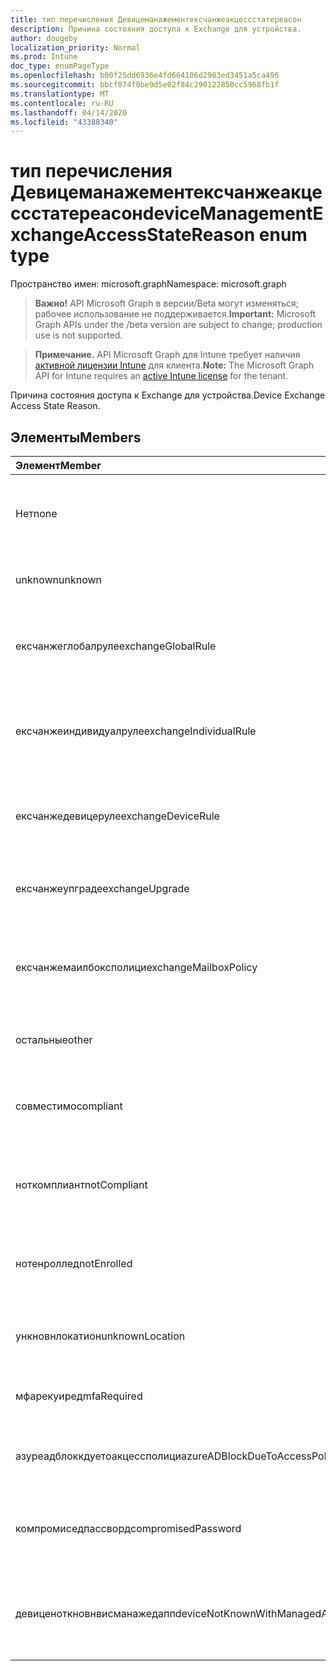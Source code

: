 ```yaml
---
title: тип перечисления Девицеманажементексчанжеакцессстатереасон
description: Причина состояния доступа к Exchange для устройства.
author: dougeby
localization_priority: Normal
ms.prod: Intune
doc_type: enumPageType
ms.openlocfilehash: b00f25dd6936e4fd664106d2903ed3451a5ca496
ms.sourcegitcommit: bbcf074f0be9d5e02f84c290122850cc5968fb1f
ms.translationtype: MT
ms.contentlocale: ru-RU
ms.lasthandoff: 04/14/2020
ms.locfileid: "43388340"
---
```

# <a name="devicemanagementexchangeaccessstatereason-enum-type"></a><span data-ttu-id="e89cb-103">тип перечисления Девицеманажементексчанжеакцессстатереасон</span><span class="sxs-lookup"><span data-stu-id="e89cb-103">deviceManagementExchangeAccessStateReason enum type</span></span>

<span data-ttu-id="e89cb-104">Пространство имен: microsoft.graph</span><span class="sxs-lookup"><span data-stu-id="e89cb-104">Namespace: microsoft.graph</span></span>

> <span data-ttu-id="e89cb-105">**Важно!** API Microsoft Graph в версии/Beta могут изменяться; рабочее использование не поддерживается.</span><span class="sxs-lookup"><span data-stu-id="e89cb-105">**Important:** Microsoft Graph APIs under the /beta version are subject to change; production use is not supported.</span></span>

> <span data-ttu-id="e89cb-106">**Примечание.** API Microsoft Graph для Intune требует наличия [активной лицензии Intune](https://go.microsoft.com/fwlink/?linkid=839381) для клиента.</span><span class="sxs-lookup"><span data-stu-id="e89cb-106">**Note:** The Microsoft Graph API for Intune requires an [active Intune license](https://go.microsoft.com/fwlink/?linkid=839381) for the tenant.</span></span>

<span data-ttu-id="e89cb-107">Причина состояния доступа к Exchange для устройства.</span><span class="sxs-lookup"><span data-stu-id="e89cb-107">Device Exchange Access State Reason.</span></span>

## <a name="members"></a><span data-ttu-id="e89cb-108">Элементы</span><span class="sxs-lookup"><span data-stu-id="e89cb-108">Members</span></span>
|<span data-ttu-id="e89cb-109">Элемент</span><span class="sxs-lookup"><span data-stu-id="e89cb-109">Member</span></span>|<span data-ttu-id="e89cb-110">Значение</span><span class="sxs-lookup"><span data-stu-id="e89cb-110">Value</span></span>|<span data-ttu-id="e89cb-111">Описание</span><span class="sxs-lookup"><span data-stu-id="e89cb-111">Description</span></span>|
|:---|:---|:---|
|<span data-ttu-id="e89cb-112">Нет</span><span class="sxs-lookup"><span data-stu-id="e89cb-112">none</span></span>|<span data-ttu-id="e89cb-113">нуль</span><span class="sxs-lookup"><span data-stu-id="e89cb-113">0</span></span>|<span data-ttu-id="e89cb-114">Не обнаружена Причина состояния доступа в Exchange</span><span class="sxs-lookup"><span data-stu-id="e89cb-114">No access state reason discovered from Exchange</span></span>|
|<span data-ttu-id="e89cb-115">unknown</span><span class="sxs-lookup"><span data-stu-id="e89cb-115">unknown</span></span>|<span data-ttu-id="e89cb-116">1,1</span><span class="sxs-lookup"><span data-stu-id="e89cb-116">1</span></span>|<span data-ttu-id="e89cb-117">Причина неизвестного состояния доступа</span><span class="sxs-lookup"><span data-stu-id="e89cb-117">Unknown access state reason</span></span>|
|<span data-ttu-id="e89cb-118">ексчанжеглобалруле</span><span class="sxs-lookup"><span data-stu-id="e89cb-118">exchangeGlobalRule</span></span>|<span data-ttu-id="e89cb-119">2</span><span class="sxs-lookup"><span data-stu-id="e89cb-119">2</span></span>|<span data-ttu-id="e89cb-120">Состояние доступа определяется глобальным правилом Exchange</span><span class="sxs-lookup"><span data-stu-id="e89cb-120">Access state determined by Exchange Global rule</span></span>|
|<span data-ttu-id="e89cb-121">ексчанжеиндивидуалруле</span><span class="sxs-lookup"><span data-stu-id="e89cb-121">exchangeIndividualRule</span></span>|<span data-ttu-id="e89cb-122">4</span><span class="sxs-lookup"><span data-stu-id="e89cb-122">3</span></span>|<span data-ttu-id="e89cb-123">Состояние доступа определяется индивидуальной правилом Exchange</span><span class="sxs-lookup"><span data-stu-id="e89cb-123">Access state determined by Exchange Individual rule</span></span>|
|<span data-ttu-id="e89cb-124">ексчанжедевицеруле</span><span class="sxs-lookup"><span data-stu-id="e89cb-124">exchangeDeviceRule</span></span>|<span data-ttu-id="e89cb-125">4 </span><span class="sxs-lookup"><span data-stu-id="e89cb-125">4</span></span>|<span data-ttu-id="e89cb-126">Состояние доступа определяется правилом устройства Exchange</span><span class="sxs-lookup"><span data-stu-id="e89cb-126">Access state determined by Exchange Device rule</span></span>|
|<span data-ttu-id="e89cb-127">ексчанжеупграде</span><span class="sxs-lookup"><span data-stu-id="e89cb-127">exchangeUpgrade</span></span>|<span data-ttu-id="e89cb-128">5 </span><span class="sxs-lookup"><span data-stu-id="e89cb-128">5</span></span>|<span data-ttu-id="e89cb-129">Состояние доступа из-за обновления Exchange</span><span class="sxs-lookup"><span data-stu-id="e89cb-129">Access state due to Exchange upgrade</span></span>|
|<span data-ttu-id="e89cb-130">ексчанжемаилбоксполици</span><span class="sxs-lookup"><span data-stu-id="e89cb-130">exchangeMailboxPolicy</span></span>|<span data-ttu-id="e89cb-131">6 </span><span class="sxs-lookup"><span data-stu-id="e89cb-131">6</span></span>|<span data-ttu-id="e89cb-132">Состояние доступа определяется политикой почтовых ящиков Exchange</span><span class="sxs-lookup"><span data-stu-id="e89cb-132">Access state determined by Exchange Mailbox Policy</span></span>|
|<span data-ttu-id="e89cb-133">остальные</span><span class="sxs-lookup"><span data-stu-id="e89cb-133">other</span></span>|<span data-ttu-id="e89cb-134">7 </span><span class="sxs-lookup"><span data-stu-id="e89cb-134">7</span></span>|<span data-ttu-id="e89cb-135">Состояние доступа определяется Exchange</span><span class="sxs-lookup"><span data-stu-id="e89cb-135">Access state determined by Exchange</span></span>|
|<span data-ttu-id="e89cb-136">совместимо</span><span class="sxs-lookup"><span data-stu-id="e89cb-136">compliant</span></span>|<span data-ttu-id="e89cb-137">8 </span><span class="sxs-lookup"><span data-stu-id="e89cb-137">8</span></span>|<span data-ttu-id="e89cb-138">Состояние доступа, предоставленное запросом на соответствие</span><span class="sxs-lookup"><span data-stu-id="e89cb-138">Access state granted by compliance challenge</span></span>|
|<span data-ttu-id="e89cb-139">ноткомплиант</span><span class="sxs-lookup"><span data-stu-id="e89cb-139">notCompliant</span></span>|<span data-ttu-id="e89cb-140">9 </span><span class="sxs-lookup"><span data-stu-id="e89cb-140">9</span></span>|<span data-ttu-id="e89cb-141">Состояние доступа отозвано с помощью запроса на соответствие</span><span class="sxs-lookup"><span data-stu-id="e89cb-141">Access state revoked by compliance challenge</span></span>|
|<span data-ttu-id="e89cb-142">нотенроллед</span><span class="sxs-lookup"><span data-stu-id="e89cb-142">notEnrolled</span></span>|<span data-ttu-id="e89cb-143">10 </span><span class="sxs-lookup"><span data-stu-id="e89cb-143">10</span></span>|<span data-ttu-id="e89cb-144">Состояние доступа, аннулированное запросом управления</span><span class="sxs-lookup"><span data-stu-id="e89cb-144">Access state revoked by management challenge</span></span>|
|<span data-ttu-id="e89cb-145">ункновнлокатион</span><span class="sxs-lookup"><span data-stu-id="e89cb-145">unknownLocation</span></span>|<span data-ttu-id="e89cb-146">12 </span><span class="sxs-lookup"><span data-stu-id="e89cb-146">12</span></span>|<span data-ttu-id="e89cb-147">Состояние доступа в связи с неизвестным расположением</span><span class="sxs-lookup"><span data-stu-id="e89cb-147">Access state due to unknown location</span></span>|
|<span data-ttu-id="e89cb-148">мфарекуиред</span><span class="sxs-lookup"><span data-stu-id="e89cb-148">mfaRequired</span></span>|<span data-ttu-id="e89cb-149">13</span><span class="sxs-lookup"><span data-stu-id="e89cb-149">13</span></span>|<span data-ttu-id="e89cb-150">Состояние доступа из-за вызова MFA</span><span class="sxs-lookup"><span data-stu-id="e89cb-150">Access state due to MFA challenge</span></span>|
|<span data-ttu-id="e89cb-151">азуреадблоккдуетоакцессполици</span><span class="sxs-lookup"><span data-stu-id="e89cb-151">azureADBlockDueToAccessPolicy</span></span>|<span data-ttu-id="e89cb-152">14 </span><span class="sxs-lookup"><span data-stu-id="e89cb-152">14</span></span>|<span data-ttu-id="e89cb-153">Состояние доступа, отозванное политикой доступа AAD</span><span class="sxs-lookup"><span data-stu-id="e89cb-153">Access State revoked by AAD Access Policy</span></span>|
|<span data-ttu-id="e89cb-154">компромиседпассворд</span><span class="sxs-lookup"><span data-stu-id="e89cb-154">compromisedPassword</span></span>|<span data-ttu-id="e89cb-155">15 </span><span class="sxs-lookup"><span data-stu-id="e89cb-155">15</span></span>|<span data-ttu-id="e89cb-156">Состояние доступа отозвано с помощью скомпрометированного пароля</span><span class="sxs-lookup"><span data-stu-id="e89cb-156">Access State revoked by compromised password</span></span>|
|<span data-ttu-id="e89cb-157">девиценоткновнвисманажедапп</span><span class="sxs-lookup"><span data-stu-id="e89cb-157">deviceNotKnownWithManagedApp</span></span>|<span data-ttu-id="e89cb-158">16 </span><span class="sxs-lookup"><span data-stu-id="e89cb-158">16</span></span>|<span data-ttu-id="e89cb-159">Состояние доступа, отозванное с помощью вызова управляемого приложения</span><span class="sxs-lookup"><span data-stu-id="e89cb-159">Access state revoked by managed application challenge</span></span>|



